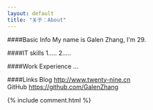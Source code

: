 ```yaml
---
layout: default
title: "关于：About"
---
```

####Basic Info
My name is Galen Zhang, I'm 29.  

####IT skills
1.....
2..... 

####Work Experience
... 

####Links
Blog    <http://www.twenty-nine.cn>  
GitHub  <https://github.com/GalenZhang>  

<!-- Blog Comments -->
<div class="media">
  {% include comment.html %} 
</div>
